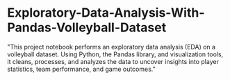 # Exploratory-Data-Analysis-With-Pandas-Volleyball-Dataset
"This project notebook performs an exploratory data analysis (EDA) on a volleyball dataset. Using Python, the Pandas library, and visualization tools, it cleans, processes, and analyzes the data to uncover insights into player statistics, team performance, and game outcomes."
